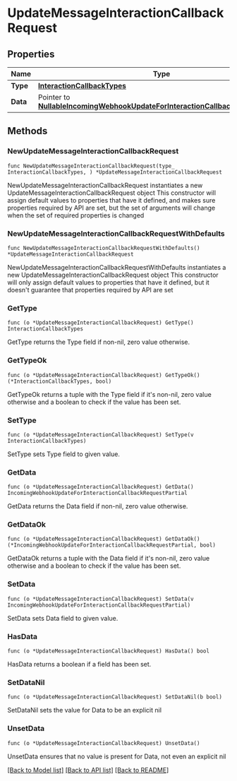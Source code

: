 # UpdateMessageInteractionCallbackRequest

## Properties

Name | Type | Description | Notes
------------ | ------------- | ------------- | -------------
**Type** | [**InteractionCallbackTypes**](InteractionCallbackTypes.md) |  | 
**Data** | Pointer to [**NullableIncomingWebhookUpdateForInteractionCallbackRequestPartial**](IncomingWebhookUpdateForInteractionCallbackRequestPartial.md) |  | [optional] 

## Methods

### NewUpdateMessageInteractionCallbackRequest

`func NewUpdateMessageInteractionCallbackRequest(type_ InteractionCallbackTypes, ) *UpdateMessageInteractionCallbackRequest`

NewUpdateMessageInteractionCallbackRequest instantiates a new UpdateMessageInteractionCallbackRequest object
This constructor will assign default values to properties that have it defined,
and makes sure properties required by API are set, but the set of arguments
will change when the set of required properties is changed

### NewUpdateMessageInteractionCallbackRequestWithDefaults

`func NewUpdateMessageInteractionCallbackRequestWithDefaults() *UpdateMessageInteractionCallbackRequest`

NewUpdateMessageInteractionCallbackRequestWithDefaults instantiates a new UpdateMessageInteractionCallbackRequest object
This constructor will only assign default values to properties that have it defined,
but it doesn't guarantee that properties required by API are set

### GetType

`func (o *UpdateMessageInteractionCallbackRequest) GetType() InteractionCallbackTypes`

GetType returns the Type field if non-nil, zero value otherwise.

### GetTypeOk

`func (o *UpdateMessageInteractionCallbackRequest) GetTypeOk() (*InteractionCallbackTypes, bool)`

GetTypeOk returns a tuple with the Type field if it's non-nil, zero value otherwise
and a boolean to check if the value has been set.

### SetType

`func (o *UpdateMessageInteractionCallbackRequest) SetType(v InteractionCallbackTypes)`

SetType sets Type field to given value.


### GetData

`func (o *UpdateMessageInteractionCallbackRequest) GetData() IncomingWebhookUpdateForInteractionCallbackRequestPartial`

GetData returns the Data field if non-nil, zero value otherwise.

### GetDataOk

`func (o *UpdateMessageInteractionCallbackRequest) GetDataOk() (*IncomingWebhookUpdateForInteractionCallbackRequestPartial, bool)`

GetDataOk returns a tuple with the Data field if it's non-nil, zero value otherwise
and a boolean to check if the value has been set.

### SetData

`func (o *UpdateMessageInteractionCallbackRequest) SetData(v IncomingWebhookUpdateForInteractionCallbackRequestPartial)`

SetData sets Data field to given value.

### HasData

`func (o *UpdateMessageInteractionCallbackRequest) HasData() bool`

HasData returns a boolean if a field has been set.

### SetDataNil

`func (o *UpdateMessageInteractionCallbackRequest) SetDataNil(b bool)`

 SetDataNil sets the value for Data to be an explicit nil

### UnsetData
`func (o *UpdateMessageInteractionCallbackRequest) UnsetData()`

UnsetData ensures that no value is present for Data, not even an explicit nil

[[Back to Model list]](../README.md#documentation-for-models) [[Back to API list]](../README.md#documentation-for-api-endpoints) [[Back to README]](../README.md)


